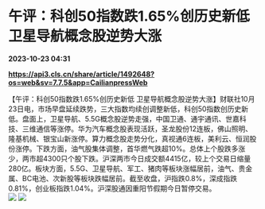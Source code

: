 # 午评：科创50指数跌1.65%创历史新低 卫星导航概念股逆势大涨

**2023-10-23 04:31**

**https://api3.cls.cn/share/article/1492648?os=web&sv=7.7.5&app=CailianpressWeb**

【午评：科创50指数跌1.65%创历史新低 卫星导航概念股逆势大涨】财联社10月23日电，市场早盘延续跌势，三大指数均续创调整新低，科创50指数创历史新低。盘面上，卫星导航、5.5G概念股逆势走强，中国卫通、通宇通讯、世嘉科技、三维通信等涨停。华为汽车概念股表现活跃，圣龙股份12连板，佛山照明、隆基机械、银宝山新涨停。算力概念股走势分化，真视通6连板，美利云、恒润股份涨停。下跌方面，油气股集体调整，首华燃气跌超10%。总体上个股跌多涨少，两市超4300只个股下跌。沪深两市今日成交额4415亿，较上个交易日缩量280亿。板块方面，5.5G、卫星导航、军工、猪肉等板块涨幅居前，油气、贵金属、BC电池、次新股等板块跌幅居前。截至收盘，沪指跌0.8%，深成指跌0.81%，创业板指跌1.04%。沪深股通因重阳节假期今日暂停交易。  
![](https://img.cls.cn/images/20231023/g7p145xYn3.png) ![](https://img.cls.cn/images/20231023/jFC8v82216.png)